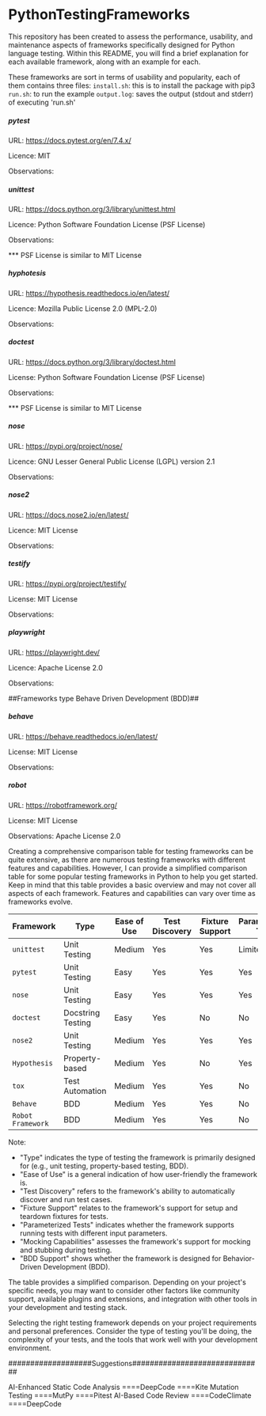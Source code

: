 # PythonTestingFrameworks
This repository has been created to assess the performance, usability, and maintenance aspects of frameworks specifically designed for Python language testing.
Within this README, you will find a brief explanation for each available framework, along with an example for each.

These frameworks are sort in terms of usability and popularity, each of them contains three files:
`install.sh`: this is to install the package with pip3
`run.sh`: to run the example
`output.log`: saves the output (stdout and stderr) of executing 'run.sh'

##### pytest #####
URL: https://docs.pytest.org/en/7.4.x/

Licence: MIT

Observations:

##### unittest #####
URL: https://docs.python.org/3/library/unittest.html

Licence: Python Software Foundation License (PSF License)

Observations:

*** PSF License is similar to MIT License


##### hyphotesis #####
URL: https://hypothesis.readthedocs.io/en/latest/

Licence: Mozilla Public License 2.0 (MPL-2.0)

Observations:

##### doctest #####
URL: https://docs.python.org/3/library/doctest.html

License: Python Software Foundation License (PSF License)

Observations: 

*** PSF License is similar to MIT License

##### nose #####
URL: https://pypi.org/project/nose/

Licence: GNU Lesser General Public License (LGPL) version 2.1

Observations:

##### nose2 #####
URL: https://docs.nose2.io/en/latest/

Licence: MIT License

Observations:

##### testify #####
URL: https://pypi.org/project/testify/

License: MIT License

Observations:

##### playwright #####
URL: https://playwright.dev/

Licence: Apache License 2.0

Observations:


##Frameworks type Behave Driven Development (BDD)##

##### behave #####
URL: https://behave.readthedocs.io/en/latest/

License: MIT License

Observations:

##### robot #####
URL: https://robotframework.org/

License: MIT License

Observations: Apache License 2.0


Creating a comprehensive comparison table for testing frameworks can be quite extensive, as there are numerous testing frameworks with different features and capabilities. However, I can provide a simplified comparison table for some popular testing frameworks in Python to help you get started. Keep in mind that this table provides a basic overview and may not cover all aspects of each framework. Features and capabilities can vary over time as frameworks evolve.

| Framework           | Type              | Ease of Use      | Test Discovery | Fixture Support | Parameterized Tests | Mocking Capabilities | BDD Support |
|---------------------|-------------------|------------------|-----------------|-----------------|----------------------|-----------------------|-------------|
| `unittest`          | Unit Testing      | Medium           | Yes             | Yes             | Limited              | Limited               | No          |
| `pytest`            | Unit Testing      | Easy             | Yes             | Yes             | Yes                  | Yes                   | No          |
| `nose`              | Unit Testing      | Easy             | Yes             | Yes             | Yes                  | Limited               | No          |
| `doctest`           | Docstring Testing | Easy             | Yes             | No              | No                   | Limited               | No          |
| `nose2`             | Unit Testing      | Medium           | Yes             | Yes             | Yes                  | Limited               | No          |
| `Hypothesis`        | Property-based    | Medium           | Yes             | No              | Yes                  | No                    | No          |
| `tox`               | Test Automation   | Medium           | Yes             | Yes             | No                   | No                    | No          |
| `Behave`            | BDD               | Medium           | Yes             | Yes             | No                   | No                    | Yes         |
| `Robot Framework`   | BDD               | Medium           | Yes             | Yes             | No                   | No                    | Yes         |

Note:
- "Type" indicates the type of testing the framework is primarily designed for (e.g., unit testing, property-based testing, BDD).
- "Ease of Use" is a general indication of how user-friendly the framework is.
- "Test Discovery" refers to the framework's ability to automatically discover and run test cases.
- "Fixture Support" relates to the framework's support for setup and teardown fixtures for tests.
- "Parameterized Tests" indicates whether the framework supports running tests with different input parameters.
- "Mocking Capabilities" assesses the framework's support for mocking and stubbing during testing.
- "BDD Support" shows whether the framework is designed for Behavior-Driven Development (BDD).

The table provides a simplified comparison. Depending on your project's specific needs, you may want to consider other factors like community support, available plugins and extensions, and integration with other tools in your development and testing stack.

Selecting the right testing framework depends on your project requirements and personal preferences. Consider the type of testing you'll be doing, the complexity of your tests, and the tools that work well with your development environment.







###################Suggestions##############################

AI-Enhanced Static Code Analysis
====DeepCode
====Kite
Mutation Testing 
====MutPy
====Pitest
AI-Based Code Review
====CodeClimate
====DeepCode


